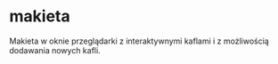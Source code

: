 # makieta
Makieta w oknie przeglądarki z interaktywnymi kaflami i z możliwością dodawania nowych kafli.
